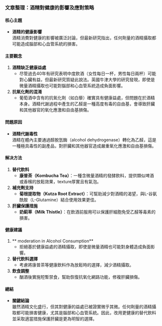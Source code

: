### 文章整理：酒精對健康的影響及應對策略

#### 核心主題
- **酒精的健康影響**  
  酒精消費對健康的影響被廣泛討論，但最新研究指出，任何劑量的酒精攝取都可能造成腦部和心血管系統的損害。

#### 主要觀念
1. **酒精缺乏健康益處**  
   - 尽管過去40年有研究表明中度飲酒（女性每日一杯，男性每日兩杯）可能對心臟有益，但最新研究質疑此說法。英國牛津大學的研究發現，即使是微量酒精攝取也可能對腦部和心血管系統造成負面影響。
2. **抗氧化劑的混淆**  
   - 葡萄酒中含有的抗氧化劑（如白藜）確實具有健康益處，但問題在於酒精本身。酒精代謝過程中產生的乙醛是一種高度有毒的自由基，會導致肝臟和其他器官的氧化應激和自由基損傷。

#### 問題原因
- **酒精代謝毒性**  
  酒精在體內主要通過醇脫氫酶（alcohol dehydrogenase）轉化為乙醛，這是一種極具毒性的副產品，對肝臟和其他器官造成嚴重氧化應激和自由基損傷。

#### 解决方法
1. **替代飲料**  
   - **康普茶（Kombucha Tea）**：一種含微量酒精的發酵飲料，提供類似啤酒或香檳的放鬆效果，texture厚實且有氣泡。
2. **補充劑支持**  
   - **菊根提取物（Kutza Root Extract）**：可幫助減少對酒精的渴望，與L-谷氨酰胺（L-Glutamine）結合使用效果更佳。
3. **肝臟保護措施**  
   - **奶蓟草（Milk Thistle）**：在飲酒前服用可以保護肝細胞免受乙醛等毒素的損害。

#### 健康建議
1. ** moderation in Alcohol Consumption**  
   - 拒絕基於健康益處的酒精攝取，即使是微量酒精也可能對身體造成負面影響。
2. **替代飲料選擇**  
   - 考慮將康普茶等健康飲料作為放鬆時的選擇，減少酒精攝取。
3. **飲食調整**  
   - 酗酒後實施短暫禁食，幫助恢復抗氧化網路功能，修複肝臟損傷。

#### 總結
- **關鍵結論**  
  雖然酒精文化盛行，但其對健康的益處已被證實微乎其微。任何劑量的酒精攝取都可能損害健康，尤其是腦部和心血管系統。因此，改用更健康的替代飲料並采取適當措施保護肝臟是更為明智的選擇。